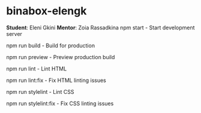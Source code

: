 # binabox-elengk
**Student**: Eleni Gkini
**Mentor**: Zoia Rassadkina
npm start - Start development server

npm run build - Build for production

npm run preview - Preview production build

npm run lint - Lint HTML

npm run lint:fix - Fix HTML linting issues

npm run stylelint - Lint CSS

npm run stylelint:fix - Fix CSS linting issues